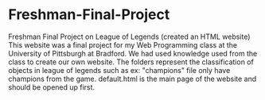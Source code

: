 # Freshman-Final-Project
Freshman Final Project on League of Legends (created an HTML website)
This website was a final project for my Web Programming class at the University of Pittsburgh at Bradford. We had used knowledge used from the class to create our own website.
The folders represent the classification of objects in league of legends such as ex: "champions" file only have champions from the game.
default.html is the main page of the website and should be opened up first.
